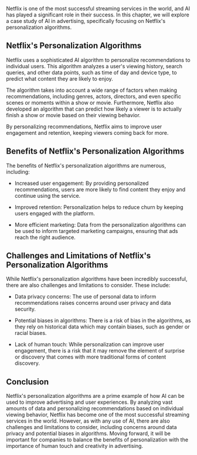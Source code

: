 

Netflix is one of the most successful streaming services in the world, and AI has played a significant role in their success. In this chapter, we will explore a case study of AI in advertising, specifically focusing on Netflix's personalization algorithms.

Netflix's Personalization Algorithms
------------------------------------

Netflix uses a sophisticated AI algorithm to personalize recommendations to individual users. This algorithm analyzes a user's viewing history, search queries, and other data points, such as time of day and device type, to predict what content they are likely to enjoy.

The algorithm takes into account a wide range of factors when making recommendations, including genres, actors, directors, and even specific scenes or moments within a show or movie. Furthermore, Netflix also developed an algorithm that can predict how likely a viewer is to actually finish a show or movie based on their viewing behavior.

By personalizing recommendations, Netflix aims to improve user engagement and retention, keeping viewers coming back for more.

Benefits of Netflix's Personalization Algorithms
------------------------------------------------

The benefits of Netflix's personalization algorithms are numerous, including:

* Increased user engagement: By providing personalized recommendations, users are more likely to find content they enjoy and continue using the service.

* Improved retention: Personalization helps to reduce churn by keeping users engaged with the platform.

* More efficient marketing: Data from the personalization algorithms can be used to inform targeted marketing campaigns, ensuring that ads reach the right audience.

Challenges and Limitations of Netflix's Personalization Algorithms
------------------------------------------------------------------

While Netflix's personalization algorithms have been incredibly successful, there are also challenges and limitations to consider. These include:

* Data privacy concerns: The use of personal data to inform recommendations raises concerns around user privacy and data security.

* Potential biases in algorithms: There is a risk of bias in the algorithms, as they rely on historical data which may contain biases, such as gender or racial biases.

* Lack of human touch: While personalization can improve user engagement, there is a risk that it may remove the element of surprise or discovery that comes with more traditional forms of content discovery.

Conclusion
----------

Netflix's personalization algorithms are a prime example of how AI can be used to improve advertising and user experiences. By analyzing vast amounts of data and personalizing recommendations based on individual viewing behavior, Netflix has become one of the most successful streaming services in the world. However, as with any use of AI, there are also challenges and limitations to consider, including concerns around data privacy and potential biases in algorithms. Moving forward, it will be important for companies to balance the benefits of personalization with the importance of human touch and creativity in advertising.
